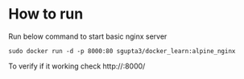 # How to run
Run below command to start basic nginx server

```sudo docker run -d -p 8000:80 sgupta3/docker_learn:alpine_nginx```

To verify if it working check http://<host ipaddress>:8000/


